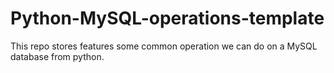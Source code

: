 # Python-MySQL-operations-template
This repo stores features some common operation we can do on a MySQL database from python.
